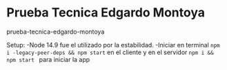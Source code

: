 # Prueba Tecnica Edgardo Montoya

prueba-tecnica-edgardo-montoya

Setup:
-Node 14.9 fue el utilizado por la estabilidad.
-Iniciar en terminal `npm i -legacy-peer-deps && npm start` en el cliente y en el servidor `npm i && npm start ` para iniciar la app
